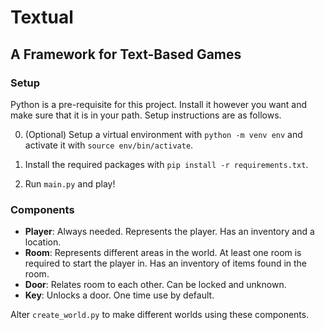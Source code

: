 # Textual

## A Framework for Text-Based Games

### Setup

Python is a pre-requisite for this project. Install it however you want and make sure that it is in your path. Setup instructions are as follows.

0. (Optional) Setup a virtual environment with `python -m venv env` and activate it with `source env/bin/activate`.

1. Install the required packages with `pip install -r requirements.txt`.

2. Run `main.py` and play!

### Components

- **Player**: Always needed. Represents the player. Has an inventory and a location.
- **Room**: Represents different areas in the world. At least one room is required to start the player in. Has an inventory of items found in the room.
- **Door**: Relates room to each other. Can be locked and unknown.
- **Key**: Unlocks a door. One time use by default.

Alter `create_world.py` to make different worlds using these components.